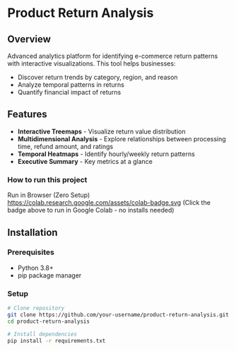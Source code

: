 # Product Return Analysis

## Overview
Advanced analytics platform for identifying e-commerce return patterns with interactive visualizations. This tool helps businesses:
- Discover return trends by category, region, and reason
- Analyze temporal patterns in returns
- Quantify financial impact of returns

## Features
- **Interactive Treemaps** - Visualize return value distribution
- **Multidimensional Analysis** - Explore relationships between processing time, refund amount, and ratings
- **Temporal Heatmaps** - Identify hourly/weekly return patterns
- **Executive Summary** - Key metrics at a glance
### How to run this project 
Run in Browser (Zero Setup)
https://colab.research.google.com/assets/colab-badge.svg
(Click the badge above to run in Google Colab - no installs needed)

## Installation

### Prerequisites
- Python 3.8+
- pip package manager

### Setup
```bash
# Clone repository
git clone https://github.com/your-username/product-return-analysis.git
cd product-return-analysis

# Install dependencies
pip install -r requirements.txt
